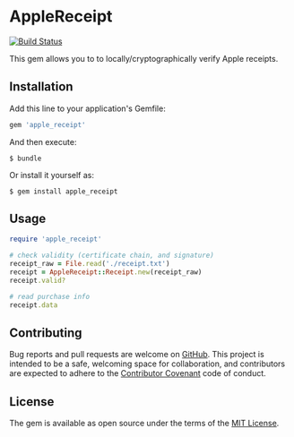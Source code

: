 # AppleReceipt

[![Build Status](https://travis-ci.org/koenrh/apple_receipt.svg?branch=master)](https://travis-ci.org/koenrh/apple_receipt)

This gem allows you to to locally/cryptographically verify Apple receipts.

## Installation

Add this line to your application's Gemfile:

```ruby
gem 'apple_receipt'
```

And then execute:

    $ bundle

Or install it yourself as:

    $ gem install apple_receipt

## Usage

```ruby
require 'apple_receipt'

# check validity (certificate chain, and signature)
receipt_raw = File.read('./receipt.txt')
receipt = AppleReceipt::Receipt.new(receipt_raw)
receipt.valid?

# read purchase info
receipt.data
```

## Contributing

Bug reports and pull requests are welcome on [GitHub](https://github.com/koenrh/apple_receipt). This project is intended to be a safe, welcoming space for collaboration, and contributors are expected to adhere to the [Contributor Covenant](http://contributor-covenant.org) code of conduct.

## License

The gem is available as open source under the terms of the [MIT License](https://opensource.org/licenses/MIT).
